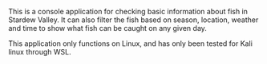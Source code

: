 This is a console application for checking basic information about fish in Stardew Valley. It can also filter the fish based on season, location, weather and time to show what fish can be caught on any given day.

This application only functions on Linux, and has only  been tested for Kali linux through WSL. 
